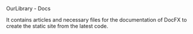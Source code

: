 OurLibrary - Docs

It contains articles and necessary files for the documentation of DocFX to create the static site from the latest code.
